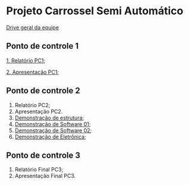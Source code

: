 # **Projeto Carrossel Semi Automático**

[Drive geral da equipe](https://drive.google.com/drive/folders/1SNzbrYYBcQJrZGgxJxeI2e0fg5UQKnC_?usp=sharing)

## Ponto de controle 1
[1. Relatório PC1](https://drive.google.com/drive/folders/1hcpzQCm93AO7XTOLD8e5XXKUiBjrhxar?usp=sharing);  

[2. Apresentação PC1](https://docs.google.com/presentation/d/16xRmVxxraC2DeXF5xHp9jdMfvjBRyqOAw6xtU3RuEFE/edit?usp=sharing);  


## Ponto de controle 2
1. Relatório PC2;
2. Apresentação PC2.
3. [Demonstração de estrutura](https://www.youtube.com/watch?v=xxj_gp6b1Ss);  
4. [Demonstração de Software 01](https://www.youtube.com/watch?v=y3_EY3GomqQ);  
5. [Demonstração de Software 02](https://www.youtube.com/watch?v=681mqDAlAaw);
6. [Demonstração de Eletrônica](https://youtube.com/shorts/k-reLktO9RY?feature=share);  

## Ponto de controle 3
1. Relatório Final PC3;
2. Apresentação Final PC3.

 
